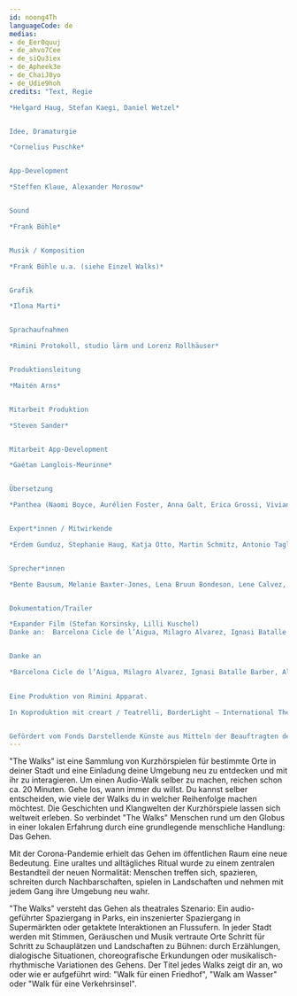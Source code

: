 ```yaml
---
id: noong4Th
languageCode: de
medias:
- de_Eer0quuj
- de_ahvo7Cee
- de_siQu3iex
- de_Apheek3e
- de_ChaiJ0yo
- de_Udie9hoh
credits: "Text, Regie

*Helgard Haug, Stefan Kaegi, Daniel Wetzel*


Idee, Dramaturgie

*Cornelius Puschke*


App-Development

*Steffen Klaue, Alexander Morosow*


Sound

*Frank Böhle*


Musik / Komposition

*Frank Böhle u.a. (siehe Einzel Walks)*


Grafik

*Ilona Marti*


Sprachaufnahmen

*Rimini Protokoll, studio lärm und Lorenz Rollhäuser*


Produktionsleitung

*Maitén Arns*


Mitarbeit Produktion

*Steven Sander*


Mitarbeit App-Development

*Gaétan Langlois-Meurinne*


Übersetzung

*Panthea (Naomi Boyce, Aurélien Foster, Anna Galt, Erica Grossi, Vivian Ia, Adrien Leroux, Lianna Mark, Samuel Petit, Yanik Riedo, Lorenzo de Sabbata)*


Expert*innen / Mitwirkende

*Erdem Gunduz, Stephanie Haug, Katja Otto, Martin Schmitz, Antonio Tagliarini*


Sprecher*innen

*Bente Bausum, Melanie Baxter-Jones, Lena Bruun Bondeson, Lene Calvez, Maimouna Coulibaly, Louisa Devins, Margot Gödros, Melissa Holroyd, Christiane Hommelsheim, Stéphane Hugel, Timur Isik, Mmakgosi Kgabi, Lara Körte, Koffi Kra, Alexandra Lauck, Max Lechat, Joshua Lerner, Steve Mekoudja, Lara-Sophie Milagro, Kamran Sorusch, Antonio Tagliarini, Lucie Zelger*


Dokumentation/Trailer

*Expander Film (Stefan Korsinsky, Lilli Kuschel)
Danke an:  Barcelona Cicle de l’Aigua, Milagro Alvarez, Ignasi Batalle Barber, Aljoscha Begrich, Andreas Fischbach, Jannis Grimm (Institut für Protest und Bewegungsforschung), Ant Hampton, Lilli Kuschel, Jan Meuel, Barbara Morgenstern, Ricardo Sarmiento, Hilla Steiner, Enric Tello, Valentin Wetzel, SA, Gustavo Ramon Wilhelmi*


Danke an

*Barcelona Cicle de l’Aigua, Milagro Alvarez, Ignasi Batalle Barber, Aljoscha Begrich, Andreas Fischbach, Jannis Grimm (Institut für Protest und Bewegungsforschung), Ant Hampton, Lilli Kuschel, Barbara Morgenstern, Ricardo Sarmiento, Hilla Steiner, Enric Tello, Valentin Wetzel, SA, Gustavo Ramon Wilhelmi*
 

Eine Produktion von Rimini Apparat.

In Koproduktion mit creart / Teatrelli, BorderLight – International Theatre + Fringe Festival Cleveland, European Forum Alpbach, Fondazione Armonie d’Arte, HAU – Hebbel am Ufer, Hellerau – Europäisches Zentrum der Künste, Internationales Sommerfestival Kampnagel, Zona K, Festival PERSPECTIVES.


Gefördert vom Fonds Darstellende Künste aus Mitteln der Beauftragten der Bundesregierung für Kultur und Medien und der Senatsverwaltung für Kultur und Europa."
---
```


"The Walks" ist eine Sammlung von Kurzhörspielen für bestimmte Orte in deiner Stadt und eine Einladung deine Umgebung neu zu entdecken und mit ihr zu interagieren.
Um einen Audio-Walk selber zu machen, reichen schon ca. 20 Minuten. Gehe los, wann immer du willst. Du kannst selber entscheiden, wie viele der Walks du in welcher Reihenfolge machen möchtest.
Die Geschichten und Klangwelten der Kurzhörspiele lassen sich weltweit erleben. So verbindet "The Walks" Menschen rund um den Globus in einer lokalen Erfahrung durch eine grundlegende menschliche Handlung: Das Gehen.

Mit der Corona-Pandemie erhielt das Gehen im öffentlichen Raum eine neue Bedeutung. Eine uraltes und alltägliches Ritual wurde zu einem zentralen Bestandteil der neuen Normalität: Menschen treffen sich, spazieren, schreiten durch Nachbarschaften, spielen in Landschaften und nehmen mit jedem Gang ihre Umgebung neu wahr.

"The Walks" versteht das Gehen als theatrales Szenario: Ein audio-geführter Spaziergang in Parks, ein inszenierter Spaziergang in Supermärkten oder getaktete Interaktionen an Flussufern. In jeder Stadt werden mit Stimmen, Geräuschen und Musik vertraute Orte Schritt für Schritt zu Schauplätzen und Landschaften zu Bühnen: durch Erzählungen, dialogische Situationen, choreografische Erkundungen oder musikalisch-rhythmische Variationen des Gehens. Der Titel jedes Walks zeigt dir an, wo oder wie er aufgeführt wird: "Walk für einen Friedhof", "Walk am Wasser" oder "Walk für eine Verkehrsinsel".
